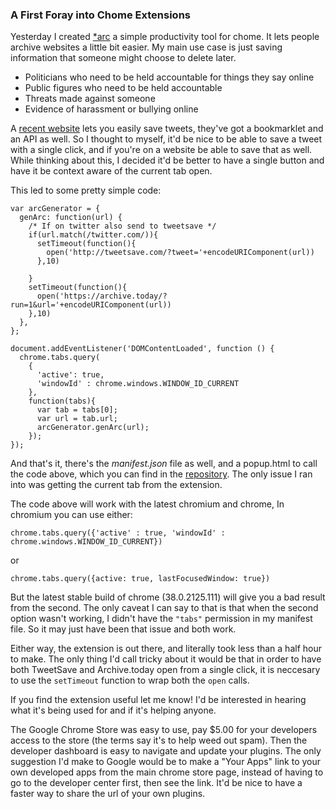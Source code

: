 ### A First Foray into Chome Extensions

Yesterday I created [\*arc] a simple productivity tool for chome. It lets people archive websites a little bit easier. My main use case is
just saving information that someone might choose to delete later. 

- Politicians who need to be held accountable for things they say online
- Public figures who need to be held accountable
- Threats made against someone 
- Evidence of harassment or bullying online

A [recent website] lets you easily save tweets, they've got a 
bookmarklet and an API as well. So I thought to myself, it'd be nice to 
be able to save a tweet with a single click, and if you're on a website 
be able to save that as well. While thinking about this, I decided it'd 
be better to have a single button and have it be context aware of the 
current tab open.

This led to some pretty simple code:

	var arcGenerator = {
	  genArc: function(url) {
	    /* If on twitter also send to tweetsave */
	    if(url.match(/twitter.com/)){
	      setTimeout(function(){
	        open('http://tweetsave.com/?tweet='+encodeURIComponent(url))
	      },10)
	      
	    } 
	    setTimeout(function(){
	      open('https://archive.today/?run=1&url='+encodeURIComponent(url))  
	    },10)    
	  },
	};

	document.addEventListener('DOMContentLoaded', function () {
	  chrome.tabs.query(
	    {
	      'active': true,   
	      'windowId' : chrome.windows.WINDOW_ID_CURRENT
	    }, 
	    function(tabs){
	      var tab = tabs[0];
	      var url = tab.url;
	      arcGenerator.genArc(url);
	    });
	});

And that's it, there's the _manifest.json_ file as well, and a popup.html to call the code above, which you can find in the [repository]. 
The only issue I ran into was getting the current tab from the extension.

The code above will work with the latest chromium and chrome, In chromium
you can use either:

    chrome.tabs.query({'active' : true, 'windowId' : chrome.windows.WINDOW_ID_CURRENT})

or

    chrome.tabs.query({active: true, lastFocusedWindow: true})

But the latest stable build of chrome (38.0.2125.111) will give you a bad
result from the second. The only caveat I can say to that is that when 
the second option wasn't working, I didn't have the `"tabs"` permission 
in my manifest file. So it may just have been that issue and both work.

Either way, the extension is out there, and literally took less than a
half hour to make. The only thing I'd call tricky about it would be that
in order to have both TweetSave and Archive.today open from a single click, it is neccesary to use the `setTimeout` function to wrap both the
`open` calls.

If you find the extension useful let me know! I'd be interested in 
hearing what it's being used for and if it's helping anyone.

The Google Chrome Store was easy to use, pay $5.00 for your developers 
access to the store (the terms say it's to help weed out spam). Then the
developer dashboard is easy to navigate and update your plugins. The only
suggestion I'd make to Google would be to make a "Your Apps" link to your
own developed apps from the main chrome store page, instead of having to 
go to the developer center first, then see the link. It'd be nice to have
a faster way to share the url of your own plugins.

[\*arc]:https://chrome.google.com/webstore/detail/arc-one-click-archiving/hmbmdbfkpgemaefgbinhcfodneaocfeg
[recent website]:http://tweetsave.com/
[repository]:https://github.com/EJEHardenberg/arcsave